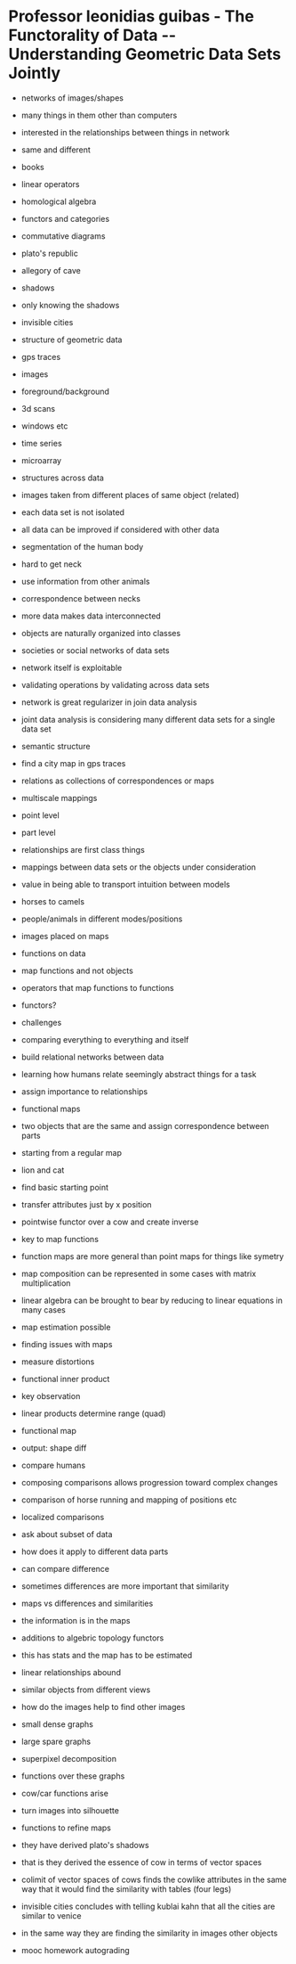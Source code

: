 # Professor leonidias guibas - The Functorality of Data -- Understanding Geometric Data Sets Jointly

- networks of images/shapes
 - many things in them other than computers
 - interested in the relationships between things in network
 - same and different

- books
 - linear operators
 - homological algebra
  - functors and categories
  - commutative diagrams
 - plato's republic
  - allegory of cave
   - shadows
   - only knowing the shadows
 - invisible cities

- structure of geometric data
 - gps traces
 - images
  - foreground/background
 - 3d scans
  - windows etc
 - time series
 - microarray

- structures across data
 - images taken from different places of same object (related)

- each data set is not isolated
 - all data can be improved if considered with other data
 - segmentation of the human body
  - hard to get neck
  - use information from other animals
  - correspondence between necks

- more data makes data interconnected
 - objects are naturally organized into classes

- societies or social networks of data sets
 - network itself is exploitable
 - validating operations by validating across data sets
 - network is great regularizer in join data analysis

- joint data analysis is considering many different data sets for a single data set

- semantic structure
 - find a city map in gps traces
 - relations as collections of correspondences or maps
  - multiscale mappings
  - point level
  - part level

- relationships are first class things
 - mappings between data sets or the objects under consideration

- value in being able to transport intuition between models
 - horses to camels
 - people/animals in different modes/positions
 - images placed on maps

- functions on data
 - map functions and not objects
 - operators that map functions to functions
  - functors?

- challenges
 - comparing everything to everything and itself
 - build relational networks between data
 - learning how humans relate seemingly abstract things for a task
 - assign importance to relationships

- functional maps
 - two objects that are the same and assign correspondence between parts

- starting from a regular map
 - lion and cat
  - find basic starting point
  - transfer attributes just by x position
  - pointwise functor over a cow and create inverse
 - key to map functions

- function maps are more general than point maps for things like symetry
- map composition can be represented in some cases with matrix multiplication
- linear algebra can be brought to bear by reducing to linear equations in many cases
- map estimation possible

- finding issues with maps
- measure distortions
- functional inner product
- key observation
 - linear products determine range (quad)

- functional map
 - output: shape diff

- compare humans
- composing comparisons allows progression toward complex changes

- comparison of horse running and mapping of positions etc

- localized comparisons
 - ask about subset of data
 - how does it apply to different data parts

- can compare difference
- sometimes differences are more important that similarity
- maps vs differences and similarities
- the information is in the maps

- additions to algebric topology functors
- this has stats and the map has to be estimated
- linear relationships abound

- similar objects from different views
 - how do the images help to find other images
 - small dense graphs
 - large spare graphs
 - superpixel decomposition
 - functions over these graphs
 - cow/car functions arise
  - turn images into silhouette
 - functions to refine maps

- they have derived plato's shadows
- that is they derived the essence of cow in terms of vector spaces
- colimit of vector spaces of cows finds the cowlike attributes in the same way that it would find the similarity with tables (four legs)

- invisible cities concludes with telling kublai kahn that all the cities are similar to venice
- in the same way they are finding the similarity in images other objects

- mooc homework autograding
